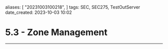 

aliases: [ "20231003100218",  ]
tags: SEC, SEC275, TestOutServer
date_created: 2023-10-03 10:02

# 5.3 - Zone Management
---